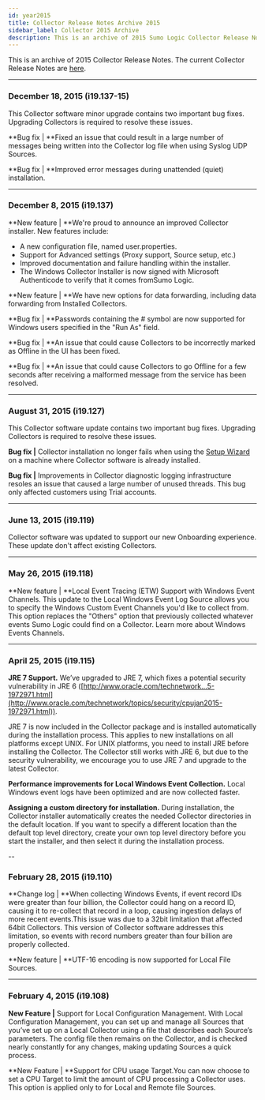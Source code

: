 ```yaml
---
id: year2015
title: Collector Release Notes Archive 2015
sidebar_label: Collector 2015 Archive
description: This is an archive of 2015 Sumo Logic Collector Release Notes.
---
```


This is an archive of 2015 Collector Release Notes. The current Collector Release Notes are [here](/docs/releasenotes/collector).

---
### December 18, 2015 (i19.137-15)

This Collector software minor upgrade contains two important bug fixes. Upgrading Collectors is required to resolve these issues.

**Bug fix | **Fixed an issue that could result in a large number of messages being written into the Collector log file when using Syslog UDP Sources.

**Bug fix | **Improved error messages during unattended (quiet) installation.

---
### December 8, 2015 (i19.137)

**New feature | **We're proud to announce an improved Collector installer. New features include:



* A new configuration file, named user.properties.
* Support for Advanced settings (Proxy support, Source setup, etc.)
* Improved documentation and failure handling within the installer.
* The Windows Collector Installer is now signed with Microsoft Authenticode to verify that it comes fromSumo Logic.

**New feature | **We have new options for data forwarding, including data forwarding from Installed Collectors.

**Bug fix | **Passwords containing the # symbol are now supported for Windows users specified in the "Run As" field.

**Bug fix | **An issue that could cause Collectors to be incorrectly marked as Offline in the UI has been fixed.

**Bug fix | **An issue that could cause Collectors to go Offline for a few seconds after receiving a malformed message from the service has been resolved.

---
### August 31, 2015 (i19.127)
This Collector software update contains two important bug fixes. Upgrading Collectors is required to resolve these issues.

**Bug fix |** Collector installation no longer fails when using the [Setup Wizard](/docs/send-data/setup-wizard) on a machine where Collector software is already installed.

**Bug fix |** Improvements in Collector diagnostic logging infrastructure resoles an issue that caused a large number of unused threads. This bug only affected customers using Trial accounts.

---
### June 13, 2015 (i19.119)
Collector software was updated to support our new Onboarding experience. These update don't affect existing Collectors.

---
### May 26, 2015 (i19.118)
**New feature | **Local Event Tracing (ETW) Support with Windows Event Channels. This update to the Local Windows Event Log Source allows you to specify the Windows Custom Event Channels you'd like to collect from. This option replaces the "Others" option that previously collected whatever events Sumo Logic could find on a Collector. Learn more about Windows Events Channels.

---
### April 25, 2015 (i19.115)

**JRE 7 Support.** We’ve upgraded to JRE 7, which fixes a potential security vulnerability in JRE 6 ([http://www.oracle.com/technetwork...5-1972971.html](http://www.oracle.com/technetwork/topics/security/cpujan2015-1972971.html)).

JRE 7 is now included in the Collector package and is installed automatically during the installation process. This applies to new installations on all platforms except UNIX. For UNIX platforms, you need to install JRE before installing the Collector. The Collector still works with JRE 6, but due to the security vulnerability, we encourage you to use JRE 7 and upgrade to the latest Collector.

**Performance improvements for Local Windows Event Collection.** Local Windows event logs have been optimized and are now collected faster.

**Assigning a custom directory for installation.** During installation, the Collector installer automatically creates the needed Collector directories in the default location. If you want to specify a different location than the default top level directory, create your own top level directory before you start the installer, and then select it during the installation process.

--
### February 28, 2015 (i19.110)
**Change log | **When collecting Windows Events, if event record IDs were greater than four billion, the Collector could hang on a record ID, causing it to re-collect that record in a loop, causing ingestion delays of more recent events.This issue was due to a 32bit limitation that affected 64bit Collectors. This version of Collector software addresses this limitation, so events with record numbers greater than four billion are properly collected.

**New feature | **UTF-16 encoding is now supported for Local File Sources.

---
### February 4, 2015 (i19.108)
**New Feature |** Support for Local Configuration Management. With Local Configuration Management, you can set up and manage all Sources that you’ve set up on a Local Collector using a file that describes each Source’s parameters. The config file then remains on the Collector, and is checked nearly constantly for any changes, making updating Sources a quick process.

**New Feature | **Support for CPU usage Target.You can now choose to set a CPU Target to limit the amount of CPU processing a Collector uses. This option is applied only to for Local and Remote file Sources.
